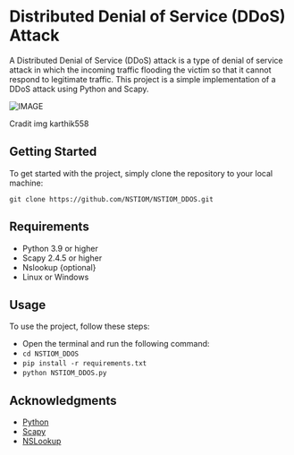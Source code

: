 # Distributed Denial of Service (DDoS) Attack

A Distributed Denial of Service (DDoS) attack is a type of denial of service attack in which the incoming traffic flooding the victim so that it cannot respond to legitimate traffic. This project is a simple implementation of a DDoS attack using Python and Scapy.

![IMAGE](https://raw.githubusercontent.com/karthik558/ddos-attack/main/assets/banner.png)

Cradit img karthik558

## Getting Started

To get started with the project, simply clone the repository to your local machine:

```
git clone https://github.com/NSTIOM/NSTIOM_DDOS.git
```

## Requirements

- Python 3.9 or higher
- Scapy 2.4.5 or higher
- Nslookup {optional}
- Linux or Windows

## Usage

To use the project, follow these steps:

- Open the terminal and run the following command:
- `cd NSTIOM_DDOS`
- `pip install -r requirements.txt`
- `python NSTIOM_DDOS.py`

## Acknowledgments

- [Python](https://www.python.org/)
- [Scapy](https://scapy.net/)
- [NSLookup](https://www.nslookup.io/)
